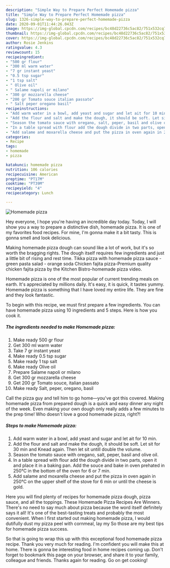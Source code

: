 ```yaml
---
description: "Simple Way to Prepare Perfect Homemade pizza"
title: "Simple Way to Prepare Perfect Homemade pizza"
slug: 1326-simple-way-to-prepare-perfect-homemade-pizza
date: 2020-09-01T11:44:26.043Z
image: https://img-global.cpcdn.com/recipes/bc48d22736c5ac82/751x532cq70/homemade-pizza-recipe-main-photo.jpg
thumbnail: https://img-global.cpcdn.com/recipes/bc48d22736c5ac82/751x532cq70/homemade-pizza-recipe-main-photo.jpg
cover: https://img-global.cpcdn.com/recipes/bc48d22736c5ac82/751x532cq70/homemade-pizza-recipe-main-photo.jpg
author: Rosie Jenkins
ratingvalue: 4.3
reviewcount: 15
recipeingredient:
- "500 gr flour"
- "300 ml warm water"
- "7 gr instant yeast"
- "0.5 tsp sugar"
- "1 tsp salt"
- " Olive oil"
- " Salame napoli or milano"
- "300 gr mozzarella cheese"
- "200 gr Tomato souce italian passato"
- " Salt peper oregano basil"
recipeinstructions:
- "Add warm water in a bowl, add yeast and sugar and let ait for 10 min."
- "Add the flour and salt and make the dough, it should be soft. Let sit for 30 min and Knead again. Then let sit untill double the volume."
- "Season the tomato sauce with oregano, salt, peper, basil and olive oil."
- "In a table spread with flour add the dough divide in two parts, open it and place it in a baking pan. Add the souce and bake in oven prehated in 250°C in the bottom of the oven for 6 or 7 min."
- "Add salame and moxarella cheese and put the pizza in oven again in 250°C on the upper shelf of the stove for 6 min or until the cheese is gold."
categories:
- Recipe
tags:
- homemade
- pizza

katakunci: homemade pizza 
nutrition: 106 calories
recipecuisine: American
preptime: "PT17M"
cooktime: "PT39M"
recipeyield: "4"
recipecategory: Lunch

---
```



![Homemade pizza](https://img-global.cpcdn.com/recipes/bc48d22736c5ac82/751x532cq70/homemade-pizza-recipe-main-photo.jpg)

Hey everyone, I hope you're having an incredible day today. Today, I will show you a way to prepare a distinctive dish, homemade pizza. It is one of my favorites food recipes. For mine, I'm gonna make it a bit tasty. This is gonna smell and look delicious.

Making homemade pizza dough can sound like a lot of work, but it&#39;s so worth the bragging rights. The dough itself requires few ingredients and just a little bit of rising and rest time. Tikka pizza with homemade pizza sauce - green pasta salad - orange soda Chicken fajita pizza-Premium quality chicken fajita pizza by the Kitchen Bistro-homemade pizza video.

Homemade pizza is one of the most popular of current trending meals on earth. It's appreciated by millions daily. It's easy, it is quick, it tastes yummy. Homemade pizza is something that I have loved my entire life. They are fine and they look fantastic.


To begin with this recipe, we must first prepare a few ingredients. You can have homemade pizza using 10 ingredients and 5 steps. Here is how you cook it.

<!--inarticleads1-->

##### The ingredients needed to make Homemade pizza:

1. Make ready 500 gr flour
1. Get 300 ml warm water
1. Take 7 gr instant yeast
1. Make ready 0.5 tsp sugar
1. Make ready 1 tsp salt
1. Make ready  Olive oil
1. Prepare  Salame napoli or milano
1. Get 300 gr mozzarella cheese
1. Get 200 gr Tomato souce, italian passato
1. Make ready  Salt, peper, oregano, basil


Call the pizza guy and tell him to go home—you&#39;ve got this covered. Making homemade pizza from prepared dough is a quick and easy dinner any night of the week. Even making your own dough only really adds a few minutes to the prep time! Who doesn&#39;t love a good homemade pizza, right?! 

<!--inarticleads2-->

##### Steps to make Homemade pizza:

1. Add warm water in a bowl, add yeast and sugar and let ait for 10 min.
1. Add the flour and salt and make the dough, it should be soft. Let sit for 30 min and Knead again. Then let sit untill double the volume.
1. Season the tomato sauce with oregano, salt, peper, basil and olive oil.
1. In a table spread with flour add the dough divide in two parts, open it and place it in a baking pan. Add the souce and bake in oven prehated in 250°C in the bottom of the oven for 6 or 7 min.
1. Add salame and moxarella cheese and put the pizza in oven again in 250°C on the upper shelf of the stove for 6 min or until the cheese is gold.


Here you will find plenty of recipes for homemade pizza dough, pizza sauce, and all the toppings. These Homemade Pizza Recipes Are Winners. There&#39;s no need to say much about pizza because the word itself definitely says it all! It&#39;s one of the best-tasting treats and probably the most convenient. When I first started out making homemade pizza, I would dutifully dust my pizza peel with cornmeal, lay my So those are my best tips for homemade pizza success. 

So that is going to wrap this up with this exceptional food homemade pizza recipe. Thank you very much for reading. I'm confident you will make this at home. There is gonna be interesting food in home recipes coming up. Don't forget to bookmark this page on your browser, and share it to your family, colleague and friends. Thanks again for reading. Go on get cooking!
